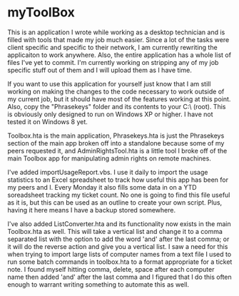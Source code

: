 myToolBox
=========

This is an application I wrote while working as a desktop technician and is filled with tools that made my job much easier. Since a lot of the tasks were client specific and specific to their network, I am currently rewriting the applicaiton to work anywhere. Also, the entire application has a whole list of files I've yet to commit. I'm currently working on stripping any of my job specific stuff out of them and I will upload them as I have time.

If you want to use this application for yourself just know that I am still working on making the changes to the code necessary to work outside of my current job, but it should have most of the features working at this point. Also, copy the "Phrasekeys" folder and its contents to your C:\ (root). This is obviously only designed to run on Windows XP or higher. I have not tested it on Windows 8 yet.

Toolbox.hta is the main application, Phrasekeys.hta is just the Phrasekeys section of the main app broken off into a standalone because some of my peers requested it, and AdminRightsTool.hta is a little tool I broke off of the main Toolbox app for manipulating admin rights on remote machines.

I've added importUsageReport.vbs. I use it daily to import the usage statistics to an Excel spreadsheet to track how useful this app has been for my peers and I. Every Monday it also fills some data in on a YTD soreadsheet tracking my ticket count. No one is going to find this file useful as it is, but this can be used as an outline to create your own script. Plus, having it here means I have a backup stored somewhere.

I've also added ListConverter.hta and its functionality now exists in the main Toolbox.hta as well. This will take a vertical list and change it to a comma separated list with the option to add the word 'and' after the last comma; or it will do the reverse action and give you a vertical list. I saw a need for this when trying to import large lists of computer names from a text file I used to run some batch commands in toolbox.hta to a format appropriate for a ticket note. I found myself hitting comma, delete, space after each computer name then added 'and' after the last comma and I figured that I do this often enough to warrant writing something to automate this as well.
